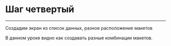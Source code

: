 # Шаг четвертый
----------

Создадим экран из список данных, разное расположение макетов

В данном уроке видно как создавать разные комбинации макетов.

<file prefix="DEMOKIT_PATH" file="/src/Http/Screens/Step4/DemokitStep4.php" strings="84-136" />


